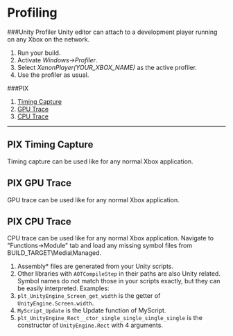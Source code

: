 Profiling
=========


###Unity Profiler
Unity editor can attach to a development player running on any Xbox on the network.
1. Run your build.
1. Activate _Windows->Profiler_.
1. Select _XenonPlayer(YOUR_XBOX_NAME)_ as the active profiler.
1. Use the profiler as usual.

###PIX
1. [Timing Capture](#Timing)
1. [GPU Trace](#GPUTrace)
1. [CPU Trace](#CPUTrace)

---- 

<a id="Timing"></a>PIX Timing Capture
-------------------------------------

Timing capture can be used like for any normal Xbox application.

<a id="GPUTrace"></a>PIX GPU Trace
----------------------------------

GPU trace can be used like for any normal Xbox application.

<a id="CPUTrace"></a>PIX CPU Trace
----------------------------------

CPU trace can be used like for any normal Xbox application.
Navigate to "Functions->Module" tab and load any missing symbol files from BUILD_TARGET\Media\Managed.
1. Assembly* files are generated from your Unity scripts.
1. Other libraries with `AOTCompileStep` in their paths are also Unity related.
Symbol names do not match those in your scripts exactly, but they can be easily interpreted. Examples:
1. `plt_UnityEngine_Screen_get_width` is the getter of `UnityEngine.Screen.width`.
1. `MyScript_Update` is the Update function of MyScript.
1. `plt_UnityEngine_Rect__ctor_single_single_single_single` is the constructor of `UnityEngine.Rect` with 4 arguments.
